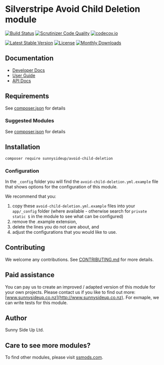 # Silverstripe Avoid Child Deletion module
[![Build Status](https://travis-ci.org/sunnysideup/silverstripe-avoid-child-deletion.svg?branch=master)](https://travis-ci.org/sunnysideup/silverstripe-avoid-child-deletion)
[![Scrutinizer Code Quality](https://scrutinizer-ci.com/g/sunnysideup/silverstripe-avoid-child-deletion/badges/quality-score.png?b=master)](https://scrutinizer-ci.com/g/sunnysideup/silverstripe-avoid-child-deletion/?branch=master)
[![codecov.io](https://codecov.io/github/sunnysideup/silverstripe-avoid-child-deletion/coverage.svg?branch=master)](https://codecov.io/github/sunnysideup/silverstripe-avoid-child-deletion?branch=master)

[![Latest Stable Version](https://poser.pugx.org/sunnysideup/avoid-child-deletion/version)](https://packagist.org/packages/sunnysideup/avoid-child-deletion)
[![License](https://poser.pugx.org/sunnysideup/avoid-child-deletion/license)](https://packagist.org/packages/sunnysideup/avoid-child-deletion)
[![Monthly Downloads](https://poser.pugx.org/sunnysideup/avoid-child-deletion/d/monthly)](https://packagist.org/packages/sunnysideup/avoid-child-deletion)


## Documentation



 * [Developer Docs](docs/en/INDEX.md)
 * [User Guide](docs/en/userguide.md)
 * [API Docs](http://docs.ssmods.com/sunnysideup/avoid-child-deletion/classes.xhtml)


## Requirements



See [composer.json](composer.json) for details


### Suggested Modules



See [composer.json](composer.json) for details


## Installation


```
composer require sunnysideup/avoid-child-deletion
```

### Configuration



In the `_config` folder you will find the `avoid-child-deletion.yml.example`
file that shows options for the configuration of this module.

We recommend that you:

  1. copy these `avoid-child-deletion.yml.example` files into your
`app/_config` folder (where available - otherwise search for `private static $` in the module to see what can be configured)
  2. remove the .example extension,
  3. delete the lines you do not care about, and
  4. adjust the configurations that you would like to use.


## Contributing



We welcome any contributions. See [CONTRIBUTING.md](CONTRIBUTING.md) for more details.

## Paid assistance



You can pay us to create an improved / adapted version of this module for your own projects.  Please contact us if you like to find out more: [www.sunnysideup.co.nz](http://www.sunnysideup.co.nz).  For exmaple, we can write tests for this module.  

## Author



Sunny Side Up Ltd.


## Care to see more modules?

To find other modules, please visit [ssmods.com](http://ssmods.com/).
